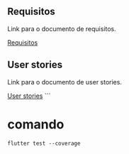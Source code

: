 ## Requisitos
    
Link para o documento de requisitos.

[Requisitos](REQUISITOS.md)

## User stories

Link para o documento de user stories.

[User stories](USER_STORIES.md)
	```
# comando 

```
flutter test --coverage
```
